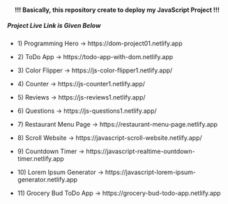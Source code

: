 <h4 align="center"> !!! Basically, this repository create to deploy my JavaScript Project !!! </h4>

<h5>Project Live Link is Given Below</h5>

- <p>1)  Programming Hero -> https://dom-project01.netlify.app </p>
- <p>2)  ToDo App -> https://todo-app-with-dom.netlify.app </p>
- <p>3)  Color Flipper -> https://js-color-flipper1.netlify.app/ </p>
- <p>4)  Counter -> https://js-counter1.netlify.app/ </p>
- <p>5)  Reviews -> https://js-reviews1.netlify.app/ </p>
- <p>6)  Questions -> https://js-questions1.netlify.app/ </p>
- <p>7)  Restaurant Menu Page -> https://restaurant-menu-page.netlify.app </p>
- <p>8)  Scroll Website -> https://javascript-scroll-website.netlify.app/ </p>
- <p>9)  Countdown Timer -> https://javascript-realtime-ountdown-timer.netlify.app </p>
- <p>10) Lorem Ipsum Generator -> https://javascript-lorem-ipsum-generator.netlify.app </p>
- <p>11) Grocery Bud ToDo App -> https://grocery-bud-todo-app.netlify.app </p>
